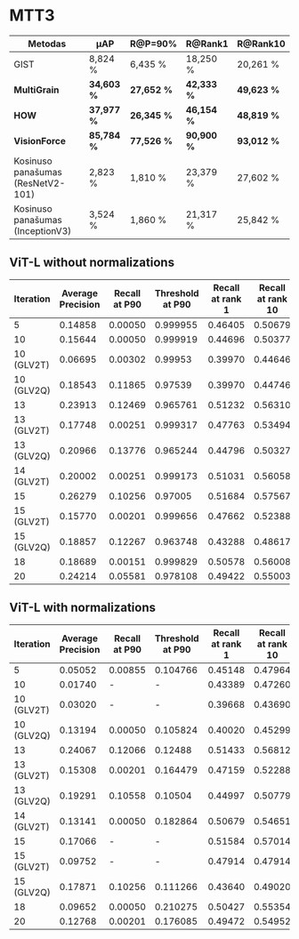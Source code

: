 # MTT3

| **Metodas**                       | **μAP**       | **R@P=90\%**  | **R@Rank1**   | **R@Rank10**  |
|-----------------------------------|---------------|---------------|---------------|---------------|
| GIST                              | 8,824 \%      | 6,435 \%      | 18,250 \%     | 20,261 \%     |
| **MultiGrain**                    | **34,603 \%** | **27,652 \%** | **42,333 \%** | **49,623 \%** |
| **HOW**                           | **37,977 \%** | **26,345 \%** | **46,154 \%** | **48,819 \%** |
| **VisionForce**                   | **85,784 \%** | **77,526 \%** | **90,900 \%** | **93,012 \%** |
| Kosinuso panašumas (ResNetV2-101) | 2,823 \%      | 1,810 \%      | 23,379 \%     | 27,602 \%     |
| Kosinuso panašumas (InceptionV3)  | 3,524 \%      | 1,860 \%      | 21,317 \%     | 25,842 \%     |


## ViT-L without normalizations

| **Iteration** | **Average Precision** | **Recall at P90** | **Threshold at P90** | **Recall at rank 1** | **Recall at rank 10** |
|---------------|-----------------------|-------------------|----------------------|----------------------|-----------------------|
| 5             | 0.14858               | 0.00050           | 0.999955             | 0.46405              | 0.50679               |
| 10            | 0.15644               | 0.00050           | 0.999919             | 0.44696              | 0.50377               |
| 10 (GLV2T)    | 0.06695               | 0.00302           | 0.99953              | 0.39970              | 0.44646               |
| 10 (GLV2Q)    | 0.18543               | 0.11865           | 0.97539              | 0.39970              | 0.44746               |
| 13            | 0.23913               | 0.12469           | 0.965761             | 0.51232              | 0.56310               |
| 13 (GLV2T)    | 0.17748               | 0.00251           | 0.999317             | 0.47763              | 0.53494               |
| 13 (GLV2Q)    | 0.20966               | 0.13776           | 0.965244             | 0.44796              | 0.50327               |
| 14 (GLV2T)    | 0.20002               | 0.00251           | 0.999173             | 0.51031              | 0.56058               |
| 15            | 0.26279               | 0.10256           | 0.97005              | 0.51684              | 0.57567               |
| 15 (GLV2T)    | 0.15770               | 0.00201           | 0.999656             | 0.47662              | 0.52388               |
| 15 (GLV2Q)    | 0.18857               | 0.12267           | 0.963748             | 0.43288              | 0.48617               |
| 18            | 0.18689               | 0.00151           | 0.999829             | 0.50578              | 0.56008               |
| 20            | 0.24214               | 0.05581           | 0.978108             | 0.49422              | 0.55003               |

## ViT-L with normalizations

| **Iteration** | **Average Precision** | **Recall at P90** | **Threshold at P90** | **Recall at rank 1** | **Recall at rank 10** |
|---------------|-----------------------|-------------------|----------------------|----------------------|-----------------------|
| 5             | 0.05052               | 0.00855           | 0.104766             | 0.45148              | 0.47964               |
| 10            | 0.01740               | -                 | -                    | 0.43389              | 0.47260               |
| 10 (GLV2T)    | 0.03020               | -                 | -                    | 0.39668              | 0.43690               |
| 10 (GLV2Q)    | 0.13194               | 0.00050           | 0.105824             | 0.40020              | 0.45299               |
| 13            | 0.24067               | 0.12066           | 0.12488              | 0.51433              | 0.56812               |
| 13 (GLV2T)    | 0.15308               | 0.00201           | 0.164479             | 0.47159              | 0.52288               |
| 13 (GLV2Q)    | 0.19291               | 0.10558           | 0.10504              | 0.44997              | 0.50779               |
| 14 (GLV2T)    | 0.13141               | 0.00050           | 0.182864             | 0.50679              | 0.54651               |
| 15            | 0.17066               | -                 | -                    | 0.51584              | 0.57014               |
| 15 (GLV2T)    | 0.09752               | -                 | -                    | 0.47914              | 0.47914               |
| 15 (GLV2Q)    | 0.17871               | 0.10256           | 0.111266             | 0.43640              | 0.49020               |
| 18            | 0.09652               | 0.00050           | 0.210275             | 0.50427              | 0.55354               |
| 20            | 0.12768               | 0.00201           | 0.176085             | 0.49472              | 0.54952               |
